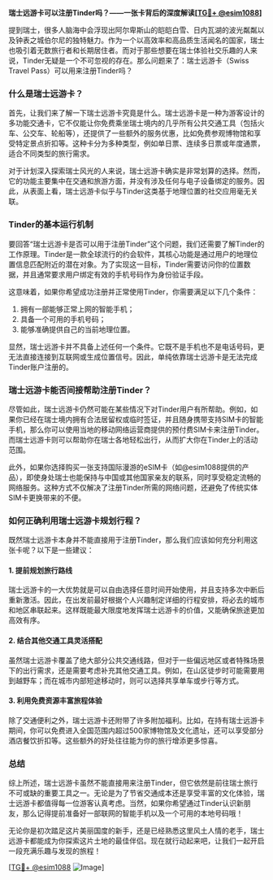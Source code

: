 **瑞士远游卡可以注册Tinder吗？——一张卡背后的深度解读[[TG💪+ @esim1088](https://t.me/s/esim1088)]**

提到瑞士，很多人脑海中会浮现出阿尔卑斯山的皑皑白雪、日内瓦湖的波光粼粼以及钟表之城伯尔尼的独特魅力。作为一个以高效率和高品质生活闻名的国家，瑞士也吸引着无数旅行者和长期居住者。而对于那些想要在瑞士体验社交乐趣的人来说，Tinder无疑是一个不可忽视的存在。那么问题来了：瑞士远游卡（Swiss Travel Pass）可以用来注册Tinder吗？

### 什么是瑞士远游卡？

首先，让我们来了解一下瑞士远游卡究竟是什么。瑞士远游卡是一种为游客设计的多功能交通卡，它不仅能让你免费乘坐瑞士境内的几乎所有公共交通工具（包括火车、公交车、轮船等），还提供了一些额外的服务优惠，比如免费参观博物馆和享受特定景点折扣等。这种卡分为多种类型，例如单日票、连续多日票或年度通票，适合不同类型的旅行需求。

对于计划深入探索瑞士风光的人来说，瑞士远游卡确实是非常划算的选择。然而，它的功能主要集中在交通和旅游方面，并没有涉及任何与电子设备绑定的服务。因此，从表面上看，瑞士远游卡似乎与Tinder这类基于地理位置的社交应用毫无关联。

### Tinder的基本运行机制

要回答“瑞士远游卡是否可以用于注册Tinder”这个问题，我们还需要了解Tinder的工作原理。Tinder是一款全球流行的约会软件，其核心功能是通过用户的地理位置信息匹配附近的潜在对象。为了实现这一目标，Tinder需要访问你的位置数据，并且通常要求用户绑定有效的手机号码作为身份验证手段。

这意味着，如果你希望成功注册并正常使用Tinder，你需要满足以下几个条件：
1. 拥有一部能够正常上网的智能手机；
2. 具备一个可用的手机号码；
3. 能够准确提供自己的当前地理位置。

显然，瑞士远游卡并不具备上述任何一个条件。它既不是手机也不是电话号码，更无法直接连接到互联网或生成位置信号。因此，单纯依靠瑞士远游卡是无法完成Tinder账户注册的。

### 瑞士远游卡能否间接帮助注册Tinder？

尽管如此，瑞士远游卡仍然可能在某些情况下对Tinder用户有所帮助。例如，如果你已经在瑞士境内拥有合法居留权或临时签证，并且随身携带支持SIM卡的智能手机，那么你可以使用当地的移动网络运营商提供的预付费SIM卡来注册Tinder。而瑞士远游卡则可以帮助你在瑞士各地轻松出行，从而扩大你在Tinder上的活动范围。

此外，如果你选择购买一张支持国际漫游的eSIM卡（如@esim1088提供的产品），即使身处瑞士也能保持与中国或其他国家亲友的联系，同时享受稳定流畅的网络服务。这种方式不仅解决了注册Tinder所需的网络问题，还避免了传统实体SIM卡更换带来的不便。

### 如何正确利用瑞士远游卡规划行程？

既然瑞士远游卡本身并不能直接用于注册Tinder，那么我们应该如何充分利用这张卡呢？以下是一些建议：

#### 1. 提前规划旅行路线
瑞士远游卡的一大优势就是可以自由选择任意时间开始使用，并且支持多次中断后重新激活。因此，在出发前最好根据个人兴趣制定详细的行程安排，将必去的城市和地区串联起来。这样既能最大限度地发挥瑞士远游卡的价值，又能确保旅途更加高效有序。

#### 2. 结合其他交通工具灵活搭配
虽然瑞士远游卡覆盖了绝大部分公共交通线路，但对于一些偏远地区或者特殊场景下的出行需求，还是需要考虑补充其他交通工具。例如，在山区徒步时可能需要用到越野车；而在城市内部短途移动时，则可以选择共享单车或步行等方式。

#### 3. 利用免费资源丰富旅程体验
除了交通便利之外，瑞士远游卡还附带了许多附加福利。比如，在持有瑞士远游卡期间，你可以免费进入全国范围内超过500家博物馆及文化遗址，还可以享受部分酒店餐饮折扣等。这些额外的好处往往能为你的旅行增添更多惊喜。

### 总结

综上所述，瑞士远游卡虽然不能直接用来注册Tinder，但它依然是前往瑞士旅行不可或缺的重要工具之一。无论是为了节省交通成本还是享受丰富的文化体验，瑞士远游卡都值得每一位游客认真考虑。当然，如果你希望通过Tinder认识新朋友，那么记得提前准备好一部联网的智能手机以及一个可用的本地号码哦！

无论你是初次踏足这片美丽国度的新手，还是已经熟悉这里风土人情的老手，瑞士远游卡都能成为你探索这片土地的最佳伴侣。现在就行动起来吧，让我们一起开启一段充满乐趣与发现的旅程！

[[TG💪+ @esim1088](https://t.me/s/esim1088) ![Image](https://i.postimg.cc/4NQfJmqS/Snipaste-2025-05-13-00-14-12.png)]
